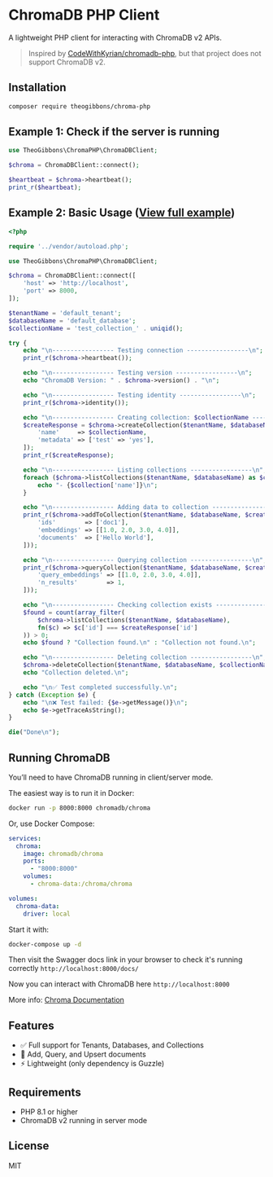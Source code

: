 # ChromaDB PHP Client

A lightweight PHP client for interacting with ChromaDB v2 APIs.

> Inspired by [CodeWithKyrian/chromadb-php](https://github.com/CodeWithKyrian/chromadb-php), but that project does not support ChromaDB v2.

## Installation

```bash
composer require theogibbons/chroma-php
```

## Example 1: Check if the server is running

```php
use TheoGibbons\ChromaPHP\ChromaDBClient;

$chroma = ChromaDBClient::connect();

$heartbeat = $chroma->heartbeat();
print_r($heartbeat);
```

## Example 2: Basic Usage ([View full example](/examples/basic_usage.php))

```php
<?php

require '../vendor/autoload.php';

use TheoGibbons\ChromaPHP\ChromaDBClient;

$chroma = ChromaDBClient::connect([
    'host' => 'http://localhost',
    'port' => 8000,
]);

$tenantName = 'default_tenant';
$databaseName = 'default_database';
$collectionName = 'test_collection_' . uniqid();

try {
    echo "\n----------------- Testing connection -----------------\n";
    print_r($chroma->heartbeat());

    echo "\n----------------- Testing version -----------------\n";
    echo "ChromaDB Version: " . $chroma->version() . "\n";

    echo "\n----------------- Testing identity -----------------\n";
    print_r($chroma->identity());

    echo "\n----------------- Creating collection: $collectionName -----------------\n";
    $createResponse = $chroma->createCollection($tenantName, $databaseName, [
        'name'     => $collectionName,
        'metadata' => ['test' => 'yes'],
    ]);
    print_r($createResponse);

    echo "\n----------------- Listing collections -----------------\n";
    foreach ($chroma->listCollections($tenantName, $databaseName) as $collection) {
        echo "- {$collection['name']}\n";
    }

    echo "\n----------------- Adding data to collection -----------------\n";
    print_r($chroma->addToCollection($tenantName, $databaseName, $createResponse['id'], [
        'ids'        => ['doc1'],
        'embeddings' => [[1.0, 2.0, 3.0, 4.0]],
        'documents'  => ['Hello World'],
    ]));

    echo "\n----------------- Querying collection -----------------\n";
    print_r($chroma->queryCollection($tenantName, $databaseName, $createResponse['id'], [
        'query_embeddings' => [[1.0, 2.0, 3.0, 4.0]],
        'n_results'        => 1,
    ]));

    echo "\n----------------- Checking collection exists -----------------\n";
    $found = count(array_filter(
        $chroma->listCollections($tenantName, $databaseName),
        fn($c) => $c['id'] === $createResponse['id']
    )) > 0;
    echo $found ? "Collection found.\n" : "Collection not found.\n";

    echo "\n----------------- Deleting collection -----------------\n";
    $chroma->deleteCollection($tenantName, $databaseName, $collectionName);
    echo "Collection deleted.\n";

    echo "\n✅ Test completed successfully.\n";
} catch (Exception $e) {
    echo "\n❌ Test failed: {$e->getMessage()}\n";
    echo $e->getTraceAsString();
}

die("Done\n");
```

## Running ChromaDB

You’ll need to have ChromaDB running in client/server mode.

The easiest way is to run it in Docker:

```bash
docker run -p 8000:8000 chromadb/chroma
```

Or, use Docker Compose:

```yaml
services:
  chroma:
    image: chromadb/chroma
    ports:
      - "8000:8000"
    volumes:
      - chroma-data:/chroma/chroma

volumes:
  chroma-data:
    driver: local
```

Start it with:

```bash
docker-compose up -d
```

Then visit the Swagger docs link in your browser to check it's running correctly `http://localhost:8000/docs/`

Now you can interact with ChromaDB here `http://localhost:8000`

More info: [Chroma Documentation](https://docs.trychroma.com/deployment)

## Features

- ✅ Full support for Tenants, Databases, and Collections
- 📄 Add, Query, and Upsert documents
- ⚡ Lightweight (only dependency is Guzzle)

## Requirements

- PHP 8.1 or higher
- ChromaDB v2 running in server mode

## License

MIT